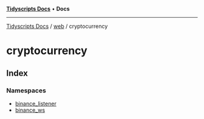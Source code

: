 [**Tidyscripts Docs**](../../../../README.md) • **Docs**

***

[Tidyscripts Docs](../../../../globals.md) / [web](../../README.md) / cryptocurrency

# cryptocurrency

## Index

### Namespaces

- [binance\_listener](namespaces/binance_listener/README.md)
- [binance\_ws](namespaces/binance_ws/README.md)
